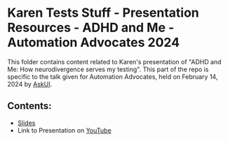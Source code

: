 # Karen Tests Stuff - Presentation Resources - ADHD and Me - Automation Advocates 2024

This folder contains content related to Karen's presentation of "ADHD and Me: How neurodivergence serves my testing". This part of the repo is specific to the talk given for Automation Advocates, held on February 14, 2024 by [AskUI](https://www.linkedin.com/company/askui/).

## Contents:

- [Slides](https://github.com/KarenTestsStuff/PresentationResources/blob/main/ADHD_and_Me/Automation_Advocates_2024/Slide_Deck.pdf)
- Link to Presentation on [YouTube](https://youtu.be/2JFTSCyQiuo)
